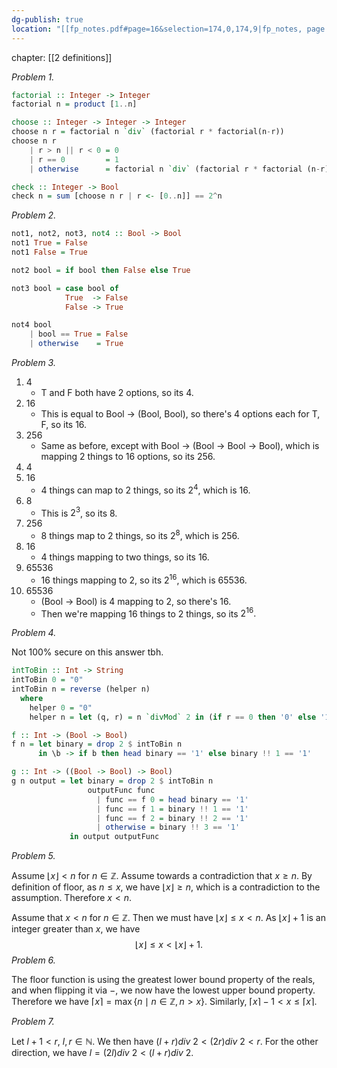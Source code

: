 ```yaml
---
dg-publish: true
location: "[[fp_notes.pdf#page=16&selection=174,0,174,9|fp_notes, page 16]]"
---
```

chapter: [[2 definitions]]

*Problem 1.*

```haskell
factorial :: Integer -> Integer
factorial n = product [1..n]

choose :: Integer -> Integer -> Integer
choose n r = factorial n `div` (factorial r * factorial(n-r))
choose n r
    | r > n || r < 0 = 0
    | r == 0         = 1
	| otherwise      = factorial n `div` (factorial r * factorial (n-r))

check :: Integer -> Bool
check n = sum [choose n r | r <- [0..n]] == 2^n
```

*Problem 2.*

```haskell
not1, not2, not3, not4 :: Bool -> Bool
not1 True = False
not1 False = True

not2 bool = if bool then False else True

not3 bool = case bool of
            True  -> False
            False -> True

not4 bool
    | bool == True = False
    | otherwise    = True
```

*Problem 3.* 

1. 4
	- T and F both have 2 options, so its 4.
2. 16
	- This is equal to Bool -> (Bool, Bool), so there's 4 options each for T, F, so its 16.
3. 256
	- Same as before, except with Bool -> (Bool -> Bool -> Bool), which is mapping 2 things to 16 options, so its 256.
4. 4
5. 16
	- 4 things can map to 2 things, so its $2^4$, which is 16.
6. 8
	- This is $2^3$, so its 8.
7. 256
	- 8 things map to 2 things, so its $2^8,$ which is 256.
8. 16
	- 4 things mapping to two things, so its 16.
9. 65536
	- 16 things mapping to 2, so its $2^{16},$ which is 65536. 
10. 65536
	-  (Bool -> Bool) is 4 mapping to 2, so there's 16.
	- Then we're mapping 16 things to 2 things, so its $2^{16}.$

*Problem 4.*

Not 100% secure on this answer tbh.

```haskell
intToBin :: Int -> String
intToBin 0 = "0"
intToBin n = reverse (helper n)
  where
    helper 0 = "0"
    helper n = let (q, r) = n `divMod` 2 in (if r == 0 then '0' else '1') : helper q

f :: Int -> (Bool -> Bool)
f n = let binary = drop 2 $ intToBin n
      in \b -> if b then head binary == '1' else binary !! 1 == '1'

g :: Int -> ((Bool -> Bool) -> Bool)
g n output = let binary = drop 2 $ intToBin n
                 outputFunc func
                   | func == f 0 = head binary == '1'
                   | func == f 1 = binary !! 1 == '1'
                   | func == f 2 = binary !! 2 == '1'
                   | otherwise = binary !! 3 == '1'
             in output outputFunc
```

*Problem 5.*

Assume $\lfloor x \rfloor < n$ for $n \in \mathbb{Z}.$ Assume towards a contradiction that $x \geq n.$ By definition of floor, as $n \leq x$, we have $\lfloor x \rfloor \geq n,$ which is a contradiction to the assumption. Therefore $x < n.$

Assume that $x < n$ for $n \in \mathbb{Z}.$ Then we must have $\lfloor x \rfloor \leq x < n$. As $\lfloor x \rfloor + 1$ is an integer greater than $x$, we have $$\lfloor x \rfloor \leq x < \lfloor x \rfloor + 1.$$
*Problem 6.*

The floor function is using the greatest lower bound property of the reals, and when flipping it via $-$, we now have the lowest upper bound property. Therefore we have $\lceil x \rceil = \max \{n \mid n \in \mathbb{Z}, n > x \}.$ Similarly, $\lceil x \rceil - 1 < x \leq \lceil x \rceil .$

*Problem 7.*

Let $l + 1 < r$, $l, r \in \mathbb{N}.$ We then have $(l + r) div\ 2 < (2r) div\ 2 < r.$ For the other direction, we have $l = (2l)div\ 2 < (l + r)div \ 2.$ 
